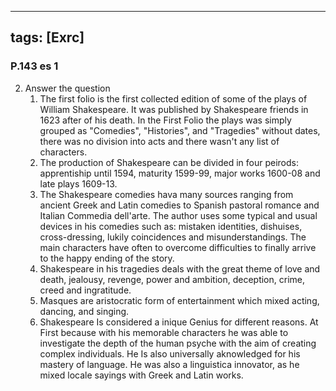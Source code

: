 
---
tags: [Exrc]
---
### P.143 es 1
2. Answer the question
    1.  The first folio is the first collected edition of some of the plays of William Shakespeare. It was published by Shakespeare friends in 1623 after of his death. In the First Folio the plays was simply grouped as "Comedies", "Histories", and "Tragedies" without dates, there was no division into acts and there wasn't any list of characters.
    2.  The production of Shakespeare can be divided in four peirods: apprentiship until 1594, maturity 1599-99, major works 1600-08 and late plays 1609-13.
    3.  The Shakespeare comedies hava many sources ranging from ancient Greek and Latin comedies to Spanish pastoral romance and Italian Commedia dell'arte. The author uses some typical and usual devices in his comedies such as: mistaken identities, dishuises, cross-dressing, lukily coincidences and misunderstandings. The main characters have often to overcome difficulties to finally arrive to the happy ending of the story.
    4.  Shakespeare in his tragedies deals with the great theme of love and death, jealousy, revenge, power and ambition, deception, crime, creed and ingratitude.
    5.  Masques are aristocratic form of entertainment which mixed acting, dancing, and singing.
    6.  Shakespeare Is considered a inique Genius for different reasons. At First because with his memorable characters he was able to investigate the depth of the human psyche with the aim of creating complex individuals. He Is also universally aknowledged for his mastery of language. He was also a linguistica innovator, as he mixed locale sayings with Greek and Latin works.